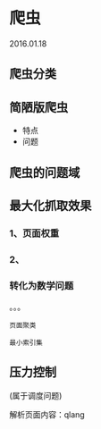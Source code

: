 # 爬虫

2016.01.18

## 爬虫分类

## 简陋版爬虫
- 特点
- 问题
 
## 爬虫的问题域

## 最大化抓取效果
### 1、页面权重
### 2、

### 转化为数学问题

。。。
 
    页面聚类

    最小索引集


## 压力控制
(属于调度问题)

解析页面内容：qlang